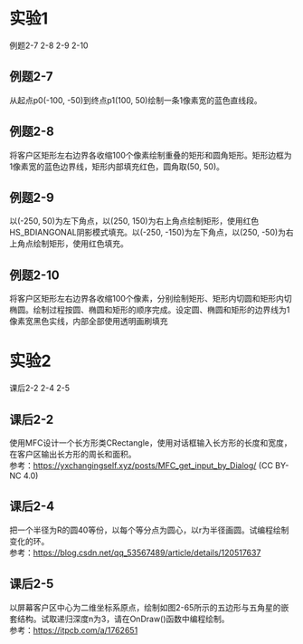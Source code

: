 # 实验1
例题2-7 2-8 2-9 2-10

## 例题2-7  
从起点p0(-100, -50)到终点p1(100, 50)绘制一条1像素宽的蓝色直线段。  
## 例题2-8  
将客户区矩形左右边界各收缩100个像素绘制重叠的矩形和圆角矩形。矩形边框为1像素宽的蓝色边界线，矩形内部填充红色，圆角取(50, 50)。  
## 例题2-9  
以(-250, 50)为左下角点，以(250, 150)为右上角点绘制矩形，使用红色HS_BDIANGONAL阴影模式填充。以(-250, -150)为左下角点，以(250, -50)为右上角点绘制矩形，使用红色填充。  
## 例题2-10  
将客户区矩形左右边界各收缩100个像素，分别绘制矩形、矩形内切圆和矩形内切椭圆。绘制过程按圆、椭圆和矩形的顺序完成。设定圆、椭圆和矩形的边界线为1像素宽黑色实线，内部全部使用透明画刷填充

# 实验2
课后2-2 2-4 2-5

## 课后2-2
使用MFC设计一个长方形类CRectangle，使用对话框输入长方形的长度和宽度，在客户区输出长方形的周长和面积。  
参考：https://yxchangingself.xyz/posts/MFC_get_input_by_Dialog/ (CC BY-NC 4.0)

## 课后2-4
把一个半径为R的圆40等份，以每个等分点为圆心，以r为半径画圆。试编程绘制变化的环。  
参考：https://blog.csdn.net/qq_53567489/article/details/120517637

## 课后2-5
以屏幕客户区中心为二维坐标系原点，绘制如图2-65所示的五边形与五角星的嵌套结构。试取递归深度n为3，请在OnDraw()函数中编程绘制。  
参考：https://itpcb.com/a/1762651

